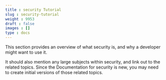 ```yaml
---
title : security Tutorial
slug : security-tutorial
weight : 9953
draft : false
images : []
type : docs
---
```


This section provides an overview of what security is, and why a developer might want to use it.

It should also mention any large subjects within security, and link out to the related topics.  Since the Documentation for security is new, you may need to create initial versions of those related topics.

